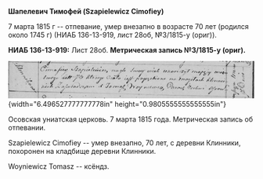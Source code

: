 **Шапелевич Тимофей (Szapielewicz Cimofiey)**

7 марта 1815 г -- отпевание, умер внезапно в возрасте 70 лет (родился
около 1745 г) (НИАБ 136-13-919, лист 28об, №3/1815-у (ориг)).

**НИАБ 136-13-919:** Лист 28об. **Метрическая запись №3/1815-у (ориг).**

![](./media/72f5659f2e11727567a649441e8edc7e916a9409.png){width="6.496527777777778in"
height="0.9805555555555555in"}

Осовская униатская церковь. 7 марта 1815 года. Метрическая запись об
отпевании.

Szapielewicz Cimofiey -- умер внезапно, 70 лет, с деревни Клинники,
похоронен на кладбище деревни Клинники.

Woyniewicz Tomasz -- ксёндз.
